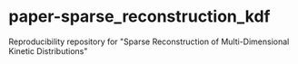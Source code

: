 # paper-sparse_reconstruction_kdf
Reproducibility repository for "Sparse Reconstruction of Multi-Dimensional Kinetic Distributions"
